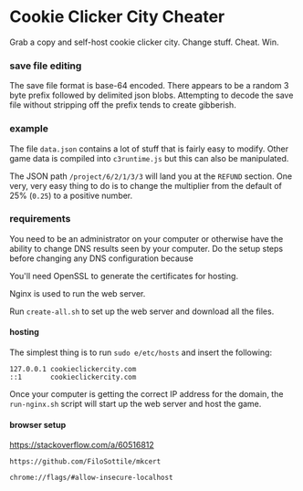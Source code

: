 # Cookie Clicker City Cheater

Grab a copy and self-host cookie clicker city. Change stuff. Cheat. Win.

### save file editing

The save file format is base-64 encoded. There appears to be a random 3
byte prefix followed by delimited json blobs. Attempting to decode the
save file without stripping off the prefix tends to create gibberish.

### example

The file `data.json` contains a lot of stuff that is fairly easy to modify.
Other game data is compiled into `c3runtime.js` but this can also be
manipulated.

The JSON path `/project/6/2/1/3/3` will land you at the `REFUND` section.
One very, very easy thing to do is to change the multiplier from the
default of 25% (`0.25`) to a positive number.

### requirements

You need to be an administrator on your computer or otherwise have the
ability to change DNS results seen by your computer. Do the setup steps
before changing any DNS configuration because 

You'll need OpenSSL to generate the certificates for hosting.

Nginx is used to run the web server.

Run `create-all.sh` to set up the web server and download all the files.

#### hosting

The simplest thing is to run `sudo e/etc/hosts` and insert the following:

```
127.0.0.1 cookieclickercity.com
::1       cookieclickercity.com
```

Once your computer is getting the correct IP address for the domain,
the `run-nginx.sh` script will start up the web server and host the game.

#### browser setup

https://stackoverflow.com/a/60516812

`https://github.com/FiloSottile/mkcert`

`chrome://flags/#allow-insecure-localhost`
